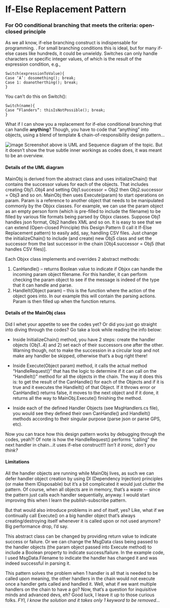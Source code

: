 # If-Else Replacement Pattern
### For OO conditional branching that meets the criteria: open-closed principle
As we all know, if-else branching construct is indispensable for programming. . For small branching conditions this is ideal, but for many if-else cases like hundreds, it could be unwieldy. Switches can only handle characters or specific integer values, of which is the result of the expression condition, e.g., 
```
Switch(expressionToValue){
Case ‘A’: dosomething(); break;
Case 1: doanotherthing(); break;
}
```
You can’t do this on Switch():
```
Switch(name){
Case “Flanders”: thisIsNotPossible(); break;
}
```
What if I can show you a replacement for if-else conditional branching that can handle **anything**? Though, you have to code that “anything” into objects, using a blend of template &amp; chain-of-responsibility design pattern...

![image](https://github.com/josephedwardchang/If-Else-Replacement-Pattern/assets/21256796/18700964-98a6-44fe-a34d-13d44085c451)
Screenshot above is UML and Sequence diagram of the topic. But it doesn’t show the true subtle inner workings as codes does, it was meant to be an overview.

#### Details of the UML diagram
MainObj is derived from the abstract class and uses initializeChain() that contains the successor values for each of the objects. That includes creating Obj1..Obj4 and setting Obj1.successor = Obj2 then Obj2.successor = Obj3 and so on. MainObj then uses Execute(param) to start operations on param. Param is a reference to another object that needs to be manipulated commonly by the Objxx classes. For example, we can use the param object as an empty person form (which is pre-filled to include the filename) to be filled by various file formats being parsed by Objxx classes. Suppose Obj1 handles json format, Obj2 handles XML and so on. It is easy to see that we can extend (Open-closed Principle) this Design Pattern (I call it If-Else Replacement pattern) to easily add, say, handling CSV files. Just change the initializeChain() to include (and create) new Obj5 class and set the successor from the last successor in the chain [Obj4.successor = Obj5 (that handles CSV files)]. 

Each Objxx class implements and overrides 2 abstract methods: 
1)	CanHandle() – returns Boolean value to indicate if Objxx can handle the incoming param object filename. For this handler, it can perform checking the param object to see if the message is indeed of the type that it can handle and parse.
2)	HandleIt(Object param) – this is the function where the action of the object goes into. In our example this will contain the parsing actions. Param is then filled up when the function returns.

#### Details of the MainObj class
Did I whet your appetite to see the codes yet? Or did you just go straight into diving through the codes? Go take a look while reading the info below:

- Inside InitializeChain() method, you have 2 steps: create the handler objects (Obj1..4) and 2) set each of their successors one after the other. Warning though, not to make the succession in a circular loop and not make any handler be skipped, otherwise that’s a bug right there! 

- Inside Execute(Object param) method, it calls the actual method “HandleRequest()” that has the logic to determine if it can call on the “HandleIt()” method for all the objects in the chain. The way it does this is: to get the result of the CanHandle() for each of the Objects and if it is true and it executes the HandleIt() of that Object. If it throws error or CanHandle() returns false, it moves to the next object and if it done, it returns all the way to MainObj.Execute() finishing the method.

- Inside each of the defined Handler Objects (see MsgHandlers.cs file), you would see they defined their own CanHandle() and HandleIt() methods according to their singular purpose (parse json or parse GPS, etc). 

Now you can trace how this design pattern works by debugging through the codes, yeah?! Of note is how the HandleRequest() performs “calling” the next handler in chain…it uses if-else construct!!! _Isn’t it ironic, don’t you think?_

#### Limitations
All the handler objects are running while MainObj lives, as such we can defer handler object creation by using DI (Dependency Injection) principles (or make them IDisposable) but it’s a bit complicated it would just clutter the pattern. Of course, when all objects are in memory, that’s a waste -- since the pattern just calls each handler sequentially, anyway. I would start improving this when I learn the publish-subscribe pattern.

But that would also introduce problems in and of itself, yes? Like, what if we continually call Execute() on a big handler object that’s always creating/destroying itself whenever it is called upon or not used anymore? Big performance drop, I’d say.

This abstract class can be changed by providing return value to indicate success or failure. Or we can change the MsgData class being passed to the handler objects (the param object passed into Execute method) to include a Boolean property to indicate success/failure. In the example code, I used MsgData.Filename to indicate the handler has changed it and was indeed successful in parsing it.

This pattern solves the problem when 1 handler is all that is needed to be called upon meaning, the other handlers in the chain would not execute once a handler gets called and handled it. Well, what if we want multiple handlers on the chain to have a go? Now, that’s a question for inquisitive minds and advanced devs, eh? Good luck, I leave it up to those curious folks. _FYI, I know the solution and it takes only 1 keyword to be removed..._

